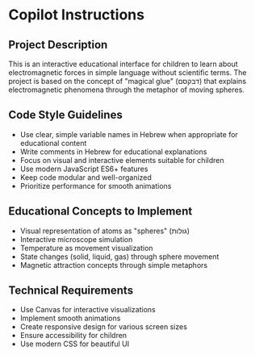 # Copilot Instructions

<!-- Use this file to provide workspace-specific custom instructions to Copilot. For more details, visit https://code.visualstudio.com/docs/copilot/copilot-customization#_use-a-githubcopilotinstructionsmd-file -->

## Project Description
This is an interactive educational interface for children to learn about electromagnetic forces in simple language without scientific terms. The project is based on the concept of "magical glue" (דבקסם) that explains electromagnetic phenomena through the metaphor of moving spheres.

## Code Style Guidelines
- Use clear, simple variable names in Hebrew when appropriate for educational content
- Write comments in Hebrew for educational explanations
- Focus on visual and interactive elements suitable for children
- Use modern JavaScript ES6+ features
- Keep code modular and well-organized
- Prioritize performance for smooth animations

## Educational Concepts to Implement
- Visual representation of atoms as "spheres" (גולות)
- Interactive microscope simulation
- Temperature as movement visualization
- State changes (solid, liquid, gas) through sphere movement
- Magnetic attraction concepts through simple metaphors

## Technical Requirements
- Use Canvas for interactive visualizations
- Implement smooth animations
- Create responsive design for various screen sizes
- Ensure accessibility for children
- Use modern CSS for beautiful UI
